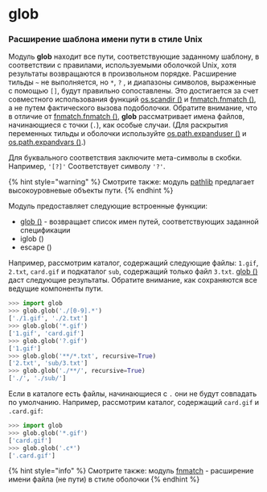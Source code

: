 # glob

### Расширение шаблона имени пути в стиле Unix

Модуль **glob** находит все пути, соответствующие заданному шаблону, в соответствии с правилами, используемыми оболочкой Unix, хотя результаты возвращаются в произвольном порядке. Расширение тильды `~` не выполняется, но `*`, `?`  , и диапазоны символов, выраженные с помощью `[]`, будут правильно сопоставлены. Это достигается за счет совместного использования функций [os.scandir \(\)](../../obshie-sluzhby-operacionnoi-sistemy/os/faily-i-direktorii/os.scandir.md) и [fnmatch.fnmatch \(\)](../fnmatch/fnmatch.fnmatch.md), а не путем фактического вызова подоболочки. Обратите внимание, что в отличие от [fnmatch.fnmatch \(\)](../fnmatch/fnmatch.fnmatch.md), **glob** рассматривает имена файлов, начинающиеся с точки \(`.`\), как особые случаи. \(Для раскрытия переменных тильды и оболочки используйте [os.path.expanduser \(\)](../os.path/os.path.expanduser.md) и [os.path.expandvars \(\)](../os.path/os.path.expandvars.md).\)

Для буквального соответствия заключите мета-символы в скобки. Например, `'[?]'` Соответствует символу `'?'`.

{% hint style="warning" %}
Смотрите также: модуль [pathlib](../pathlib.md) предлагает высокоуровневые объекты пути.
{% endhint %}

Модуль предоставляет следующие встроенные функции:

* [glob \(\)](glob.glob.md) - возвращает список имен путей, соответствующих заданной спецификации
* iglob \(\)
* escape \(\)

Например, рассмотрим каталог, содержащий следующие файлы: `1.gif`, `2.txt`, `card.gif` и подкаталог `sub`, содержащий только файл `3.txt`. [glob \(\)](glob.glob.md) даст следующие результаты. Обратите внимание, как сохраняются все ведущие компоненты пути.

```python
>>> import glob
>>> glob.glob('./[0-9].*')
['./1.gif', './2.txt']
>>> glob.glob('*.gif')
['1.gif', 'card.gif']
>>> glob.glob('?.gif')
['1.gif']
>>> glob.glob('**/*.txt', recursive=True)
['2.txt', 'sub/3.txt']
>>> glob.glob('./**/', recursive=True)
['./', './sub/']
```

Если в каталоге есть файлы, начинающиеся с `.` они не будут совпадать по умолчанию. Например, рассмотрим каталог, содержащий `card.gif` и `.card.gif`:

```python
>>> import glob
>>> glob.glob('*.gif')
['card.gif']
>>> glob.glob('.c*')
['.card.gif']
```

{% hint style="info" %}
Смотрите также: модуль [fnmatch](../fnmatch/) - расширение имени файла \(не пути\) в стиле оболочки
{% endhint %}

